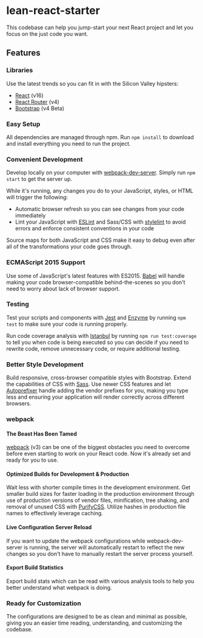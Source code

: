 # lean-react-starter
This codebase can help you jump-start your next React project and let you focus on the just code you want.

## Features
### Libraries
Use the latest trends so you can fit in with the Silicon Valley hipsters:

* [React](https://reactjs.org/) (v16)
* [React Router](https://github.com/ReactTraining/react-router) (v4)
* [Bootstrap](https://getbootstrap.com) (v4 Beta)

### Easy Setup
All dependencies are managed through npm. Run ```npm install``` to download and install everything you need to run the project.


### Convenient Development
Develop locally on your computer with [webpack-dev-server](https://github.com/webpack/webpack-dev-server). Simply run ```npm start``` to get the server up.

While it's running, any changes you do to your JavaScript, styles, or HTML will trigger the following:
* Automatic browser refresh so you can see changes from your code immediately
* Lint your JavaScript with [ESLint](https://eslint.org) and Sass/CSS with [stylelint](https://github.com/stylelint/stylelint) to avoid errors and enforce consistent conventions in your code

Source maps for both JavaScript and CSS make it easy to debug even after all of the transformations your code goes through.


### ECMAScript 2015 Support
Use some of JavaScript's latest features with ES2015. [Babel](https://babeljs.io) will handle making your code browser-compatible behind-the-scenes so you don't need to worry about lack of browser support.


### Testing
Test your scripts and components with [Jest](https://facebook.github.io/jest) and [Enzyme](http://airbnb.io/enzyme) by running ```npm test``` to make sure your code is running properly.

Run code coverage analysis with [Istanbul](https://istanbul.js.org) by running ```npm run test:coverage``` to tell you when code is being executed so you can decide if you need to rewrite code, remove unnecessary code, or require additional testing.


### Better Style Development
Build responsive, cross-browser compatible styles with Bootstrap. Extend the capabilities of CSS with [Sass](http://sass-lang.com). Use newer CSS features and let [Autoprefixer](https://github.com/postcss/autoprefixer) handle adding the vendor prefixes for you, making you type less and ensuring your application will render correctly across different browsers.


### webpack
#### The Beast Has Been Tamed
[webpack](https://webpack.js.org) (v3) can be one of the biggest obstacles you need to overcome before even starting to work on your React code. Now it's already set and ready for you to use.

#### Optimized Builds for Development & Production
Wait less with shorter compile times in the development environment. Get smaller build sizes for faster loading in the production environment through use of production versions of vendor files, minification, tree shaking, and removal of unused CSS with [PurifyCSS](https://github.com/purifycss/purifycss). Utilize hashes in production file names to effectively leverage caching.

#### Live Configuration Server Reload
If you want to update the webpack configurations while webpack-dev-server is running, the server will automatically restart to reflect the new changes so you don't have to manually restart the server process yourself.

#### Export Build Statistics
Export build stats which can be read with various analysis tools to help you better understand what webpack is doing.

### Ready for Customization
The configurations are designed to be as clean and minimal as possible, giving you an easier time reading, understanding, and customizing the codebase.
